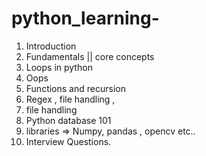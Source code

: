# python_learning-

1. Introduction 
2. Fundamentals || core concepts
3. Loops in python
4. Oops 
5. Functions and recursion
6. Regex , file handling ,
7. file handling 
8. Python database 101
9. libraries => Numpy, pandas , opencv  etc..
10. Interview Questions. 